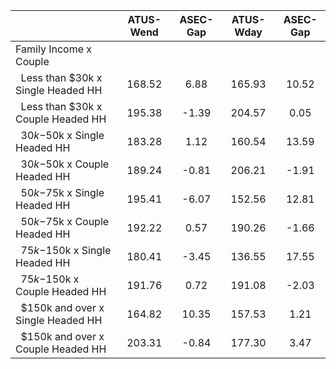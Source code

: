 
|                      |    ATUS-Wend |     ASEC-Gap |    ATUS-Wday |     ASEC-Gap |
| -------------------- | :----------: | :----------: | :----------: | :----------: |
| Family Income x Couple |              |              |              |              |
| &nbsp;&nbsp;Less than $30k x Single Headed HH |       168.52 |         6.88 |       165.93 |        10.52 |
| &nbsp;&nbsp;Less than $30k x Couple Headed HH |       195.38 |        -1.39 |       204.57 |         0.05 |
| &nbsp;&nbsp;$30k-$50k x Single Headed HH |       183.28 |         1.12 |       160.54 |        13.59 |
| &nbsp;&nbsp;$30k-$50k x Couple Headed HH |       189.24 |        -0.81 |       206.21 |        -1.91 |
| &nbsp;&nbsp;$50k-$75k x Single Headed HH |       195.41 |        -6.07 |       152.56 |        12.81 |
| &nbsp;&nbsp;$50k-$75k x Couple Headed HH |       192.22 |         0.57 |       190.26 |        -1.66 |
| &nbsp;&nbsp;$75k-$150k x Single Headed HH |       180.41 |        -3.45 |       136.55 |        17.55 |
| &nbsp;&nbsp;$75k-$150k x Couple Headed HH |       191.76 |         0.72 |       191.08 |        -2.03 |
| &nbsp;&nbsp;$150k and over x Single Headed HH |       164.82 |        10.35 |       157.53 |         1.21 |
| &nbsp;&nbsp;$150k and over x Couple Headed HH |       203.31 |        -0.84 |       177.30 |         3.47 |

